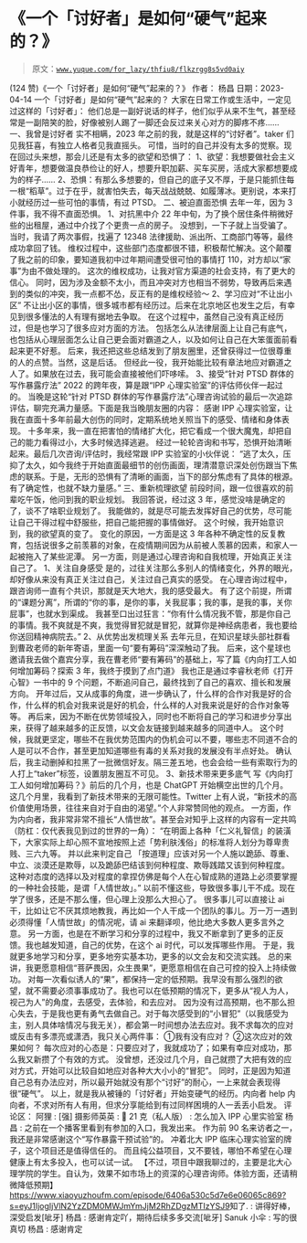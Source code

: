 # 《一个「讨好者」是如何“硬气”起来的？》

> 原文：[`www.yuque.com/for_lazy/thfiu8/flkzrgg8s5vd0aiy`](https://www.yuque.com/for_lazy/thfiu8/flkzrgg8s5vd0aiy)

<ne-h2 id="b550d1d9" data-lake-id="b550d1d9"><ne-heading-ext><ne-heading-anchor></ne-heading-anchor><ne-heading-fold></ne-heading-fold></ne-heading-ext><ne-heading-content><ne-text id="uef16b947">(124 赞)《一个「讨好者」是如何“硬气”起来的？》</ne-text></ne-heading-content></ne-h2> <ne-p id="u07151638" data-lake-id="u07151638"><ne-text id="ua9b245da">作者： 杨昌</ne-text></ne-p> <ne-p id="udd0f2d83" data-lake-id="udd0f2d83"><ne-text id="uc2d67f34">日期：2023-04-14</ne-text></ne-p> <ne-p id="u85c93cf4" data-lake-id="u85c93cf4"><ne-text id="u714946a1">一个「讨好者」是如何“硬气”起来的？</ne-text></ne-p> <ne-p id="udeba3d5a" data-lake-id="udeba3d5a"><ne-text id="ue195c939">大家在日常工作或生活中，一定见过这样的「讨好者」：</ne-text></ne-p> <ne-p id="uc7d32b8d" data-lake-id="uc7d32b8d"><ne-text id="u808bbbc3">他们总是一副好说话的样子，他们似乎从来不生气，甚至经常是一副陪笑的脸，好像被别人踢了一脚还会反过来关心对方的脚疼不疼……</ne-text></ne-p> <ne-p id="u91bddcff" data-lake-id="u91bddcff"><ne-text id="u316d9895">一、我曾是讨好者</ne-text></ne-p> <ne-p id="ub7e0063e" data-lake-id="ub7e0063e"><ne-text id="u5b7b8621">实不相瞒，2023 年之前的我，就是这样的“讨好者”。taker 们见我狂喜，有独立人格者见我直摇头。</ne-text></ne-p> <ne-p id="u7e666161" data-lake-id="u7e666161"><ne-text id="ue3e437eb">可惜，当时的自己并没有太多的觉察。现在回过头来想，那会儿还是有太多的欲望和恐惧了：</ne-text></ne-p> <ne-p id="uc05471bd" data-lake-id="uc05471bd"><ne-text id="uaef6c440">1、欲望：我想要做社会主义好青年，想要做温良恭俭让的好人，想要升职加薪、买车买房，活成大家都想要成为的样子……</ne-text></ne-p> <ne-p id="u7d330747" data-lake-id="u7d330747"><ne-text id="u9d450166">2、恐惧：有那么多想要的，但自己的底子又不厚，于是只能抓住每一根“稻草”。过于在乎，就害怕失去，每天战战兢兢、如履薄冰。更别说，本来打小就经历过一些可怕的事情，有过 PTSD。</ne-text></ne-p> <ne-p id="ua0d0cc41" data-lake-id="ua0d0cc41"><ne-text id="uc812977b">二、被迫直面恐惧</ne-text></ne-p> <ne-p id="ud374caf4" data-lake-id="ud374caf4"><ne-text id="ud61e2cda">去年一年，因为 3 件事，我不得不直面恐惧。</ne-text></ne-p> <ne-p id="u63a388fc" data-lake-id="u63a388fc"><ne-text id="uc4934d1b">1、对抗黑中介</ne-text></ne-p> <ne-p id="ud109315c" data-lake-id="ud109315c"><ne-text id="u289a6490">22 年中旬，为了换个居住条件稍微好些的出租屋，通过中介找了个更贵一点的房子。</ne-text></ne-p> <ne-p id="u1f38305d" data-lake-id="u1f38305d"><ne-text id="u0f488cb6">没想到，一下子就上当受骗了。当时，我请了两次事假，找遍了 12348 法律援助、派出所、工商部门等等，最终成功拿回了钱。</ne-text></ne-p> <ne-p id="u2f0da75e" data-lake-id="u2f0da75e"><ne-text id="u6fd70f3d">维权过程中，这些部门态度都很不错，积极帮忙解决。这个颠覆了我之前的印象，要知道我初中过年期间遭受很可怕的事情打 110，对方却以“家事”为由不做处理的。</ne-text></ne-p> <ne-p id="u13c9112b" data-lake-id="u13c9112b"><ne-text id="u0e066336">这次的维权成功，让我对官方渠道的社会支持，有了更大的信心。</ne-text></ne-p> <ne-p id="ubce436ed" data-lake-id="ubce436ed"><ne-text id="ua88de2e5">同时，因为涉及金额不太小，而且冲突对方也相当不弱势，导致再后来遇到的类似的冲突，我一点都不怂，反正有的是维权经验～</ne-text></ne-p> <ne-p id="u22927279" data-lake-id="u22927279"><ne-text id="u013b3951">2、学习应对“不让出小区”</ne-text></ne-p> <ne-p id="u670dc4c0" data-lake-id="u670dc4c0"><ne-text id="u3c512ffa">不让出小区的事情，很多城市都有经历过。后来在北京地区也发生之后，有幸见到很多懂法的人有理有据地去争取。</ne-text></ne-p> <ne-p id="u0e2e2773" data-lake-id="u0e2e2773"><ne-text id="u0dcceaf0">在这个过程中，虽然自己没有真正经历过，但是也学习了很多应对方面的方法。</ne-text></ne-p> <ne-p id="ue4f0e15c" data-lake-id="ue4f0e15c"><ne-text id="u8f03972d">包括怎么从法律层面上让自己有底气，也包括从心理层面怎么让自己更会面对霸道之人，以及如何让自己在大笨蛋面前看起来更不好惹。</ne-text></ne-p> <ne-p id="ub8fe5a71" data-lake-id="ub8fe5a71"><ne-text id="u2daa242e">后来，我还把这些总结发到了朋友圈里，还曾获得过一位很尊重的人的点赞。当然，这是后话。</ne-text></ne-p> <ne-p id="u28364a5b" data-lake-id="u28364a5b"><ne-text id="ua762fd9f">但经此一役，我开始能比较有章法地应对霸道之人了。如果放在过去，我可能会直接被他们吓哆嗦。</ne-text></ne-p> <ne-p id="u06698e6a" data-lake-id="u06698e6a"><ne-text id="uabb2efbd">3、接受“针对 PTSD 群体的写作暴露疗法”</ne-text></ne-p> <ne-p id="u4f15b5b2" data-lake-id="u4f15b5b2"><ne-text id="u000df537">2022 的跨年夜，算是跟“IPP 心理实验室”的评估师伙伴一起过的。</ne-text></ne-p> <ne-p id="u565ac7fe" data-lake-id="u565ac7fe"><ne-text id="u8123465e">当晚是这轮“针对 PTSD 群体的写作暴露疗法”心理咨询试验的最后一次追踪评估，聊完充满力量感。下面是我当晚朋友圈的内容：</ne-text></ne-p> <ne-p id="ub44eafd6" data-lake-id="ub44eafd6"><ne-text id="u495395d0">感谢 IPP 心理实验室，让我在直面十多年前最大创伤的同时，定期系统地关照当下的感受、情绪和身体表现。</ne-text></ne-p> <ne-p id="ue6744c14" data-lake-id="ue6744c14"><ne-text id="u6215db1e">十多年来，我一直在把害怕的情绪扩大化，把它看成一个很大魔鬼，却把自己的能力看得过小，大多时候选择逃避。</ne-text></ne-p> <ne-p id="u13508f65" data-lake-id="u13508f65"><ne-text id="u76405ecb">经过一轮轮咨询和书写，恐惧开始清晰起来。最后几次咨询/评估时，我经常跟 IPP 实验室的小伙伴说：</ne-text></ne-p> <ne-p id="u0280cb5e" data-lake-id="u0280cb5e"><ne-text id="u927583db">“逃了太久，压抑了太久，如今我终于开始直面最细节的创伤画面，理清潜意识深处创伤跟当下焦虑的联系。于是，无形的恐惧有了清晰的画面，当下的部分焦虑有了具体的根源。有了确定性，也就不缺力量感。”</ne-text></ne-p> <ne-p id="ub6c42335" data-lake-id="ub6c42335"><ne-text id="u11fe6be2">三、重新梳理欲望</ne-text></ne-p> <ne-p id="u926061d7" data-lake-id="u926061d7"><ne-text id="u7f485d53">前段时间，跟一位很喜欢的前辈吃午饭，他问到我的职业规划。</ne-text></ne-p> <ne-p id="u4cff5697" data-lake-id="u4cff5697"><ne-text id="u66a7bfc6">我回答说，经过这 3 年，感觉没啥是确定的了，谈不了啥职业规划了。</ne-text></ne-p> <ne-p id="u3195ed09" data-lake-id="u3195ed09"><ne-text id="u8eb418fb">我能做的，就是尽可能去发挥好自己的优势，尽可能让自己干得过程中舒服些，把自己能把握的事情做好。</ne-text></ne-p> <ne-p id="u84c6a3c9" data-lake-id="u84c6a3c9"><ne-text id="ue862ad8d">这个时候，我开始意识到，我的欲望真的变了。</ne-text></ne-p> <ne-p id="u8670a7bb" data-lake-id="u8670a7bb"><ne-text id="u6e3425d3">变化的原因，一方面是这 3 年各种不确定性的反复教育，包括说很多之前羡慕的对象，在疫情期间因为从前被人羡慕的因素，和家人一起被拖入了某些泥潭。</ne-text></ne-p> <ne-p id="u56e67ed2" data-lake-id="u56e67ed2"><ne-text id="u2286253e">另一方面，则是通过心理咨询和自我梳理，开始真正关注自己了。</ne-text></ne-p> <ne-p id="uc4975cf3" data-lake-id="uc4975cf3"><ne-text id="u4d263ed3">1、关注自身感受</ne-text></ne-p> <ne-p id="u45c1e9fe" data-lake-id="u45c1e9fe"><ne-text id="u9c18ec31">是的，过往关注那么多别人的情绪变化，外界的眼光，却好像从来没有真正关注过自己，关注过自己真实的感受。</ne-text></ne-p> <ne-p id="u3a7a268f" data-lake-id="u3a7a268f"><ne-text id="ueeb52a11">在心理咨询过程中，跟咨询师一直有个共识，那就是天大地大，我的感受最大。</ne-text></ne-p> <ne-p id="u83d3c44d" data-lake-id="u83d3c44d"><ne-text id="u01ccc92b">有了这个前提，所谓的“课题分离”，所谓的“你的事，是你的事，关我屁事；我的事，是我的事，关你屁事”，也就水到渠成。</ne-text></ne-p> <ne-p id="uf2c25078" data-lake-id="uf2c25078"><ne-text id="u854e1357">我甚至口出过狂言：“你有什么情况我不管，那是你自己的事情。我不爽就是不爽，我觉得冒犯就是冒犯，就算你是神经病患者，我也要给你送回精神病院去。”</ne-text></ne-p> <ne-p id="uf413b9d4" data-lake-id="uf413b9d4"><ne-text id="ua031064c">2、从优势出发梳理关系</ne-text></ne-p> <ne-p id="u19126326" data-lake-id="u19126326"><ne-text id="ua9244615">去年元旦，在知识星球头部社群看到曹政老师的新年寄语，里面一句“要有筹码”深深触动了我。</ne-text></ne-p> <ne-p id="ud1b07a5c" data-lake-id="ud1b07a5c"><ne-text id="ua1f7626e">后来，这个星球也邀请我去做个嘉宾分享，我在曹老师“要有筹码”的基础上，写了篇《内向打工人如何增加筹码？探索 3 年，我终于摸到了点门道》</ne-text></ne-p> <ne-p id="u734de4d7" data-lake-id="u734de4d7"><ne-text id="ue43e716d">我也正是通过李睿秋老师《打开心智》一书中的 9 个问题，不断追问自己，最终找到了自己的喜欢、擅长和发展方向。</ne-text></ne-p> <ne-p id="u80647fca" data-lake-id="u80647fca"><ne-text id="uf37778a7">开年过后，又从成事的角度，进一步确认了，什么样的合作对我是好的合作，什么样的机会对我来说是好的机会，什么样的人对我来说是好的合作对象等等。</ne-text></ne-p> <ne-p id="u1fd96c31" data-lake-id="u1fd96c31"><ne-text id="u63fd1118">再后来，因为不断在优势领域投入，同时也不断将自己的学习和进步分享出来，获得了越来越多的正反馈，以文会友链接到越来越多的同道中人。</ne-text></ne-p> <ne-p id="ub01525cf" data-lake-id="ub01525cf"><ne-text id="uf6edc52b">这个时候，我就更坚定，哪些不在我优势范围内的伪机会可以不要，哪些志不同道不合的人是可以不合作，甚至更加知道哪些有毒的关系对我的发展没有半点好处。</ne-text></ne-p> <ne-p id="uc1a18217" data-lake-id="uc1a18217"><ne-text id="uc2a1682f">确认后，我主动删掉和拉黑了一批微信好友。隔三差五地，也会会给一些有索取行为的人打上“taker”标签，设置朋友圈互不可见。</ne-text></ne-p> <ne-p id="uc5e46571" data-lake-id="uc5e46571"><ne-text id="u2c95c2ed">3、新技术带来更多底气</ne-text></ne-p> <ne-p id="u3bb1f43e" data-lake-id="u3bb1f43e"><ne-text id="u887a2929">写《内向打工人如何增加筹码？》前后的几个月，也是 ChatGPT 开始横空出世的几个月。</ne-text></ne-p> <ne-p id="ub04b0c73" data-lake-id="ub04b0c73"><ne-text id="u72e8fda1">这几个月里，我看到了新技术带来的无限可能性。Twitter 上有人说，“新技术的高价值使用场景，往往来自对于自由的渴望。”个人非常赞同他的观点。</ne-text></ne-p> <ne-p id="ufe9eeed2" data-lake-id="ufe9eeed2"><ne-text id="u7c7496fb">一方面，作为内向者，我非常非常不擅长“人情世故”。甚至会对知乎上这样的内容有一定共鸣（防杠：仅代表我见到过的世界的一角）：</ne-text></ne-p> <ne-p id="ud06f223e" data-lake-id="ud06f223e"><ne-text id="ua37350ef">“在明面上各种「仁义礼智信」的装潢下，大家实际上却心照不宣地按照上述「势利肤浅俗」的标准将人划分为尊卑贵贱、三六九等。</ne-text></ne-p> <ne-p id="ubbf434c1" data-lake-id="ubbf434c1"><ne-text id="u4209e549">并以此来判定自己 「按道理」应该对另一个人施以跪舔、尊重、中立、淡漠还是欺辱，以及跪舔巴结该到何种程度、欺辱践踏又该到何种程度。</ne-text></ne-p> <ne-p id="udbe218b1" data-lake-id="udbe218b1"><ne-text id="u4b3711f7">这种对态度的选择以及对程度的拿捏仿佛是每个人在心智成熟的道路上必须要掌握的一种社会技能，是谓「人情世故」。”</ne-text></ne-p> <ne-p id="ufb8cc2bd" data-lake-id="ufb8cc2bd"><ne-text id="u4b0b6561">以前不懂这些，导致很多事儿干不成。现在学了很多，还是不那么懂，但心理上没那么大担心了。</ne-text></ne-p> <ne-p id="u797d1160" data-lake-id="u797d1160"><ne-text id="u1df6a0b2">很多事儿可以直接让 ai 干，比如让它不厌其烦地教我，再比如一个人干成一个团队的事儿。万一万一遇到必须得懂「人情世故」的情况呢，请 ai 来翻译呗，他比绝大多数人更多言外之意。</ne-text></ne-p> <ne-p id="uf005f29e" data-lake-id="uf005f29e"><ne-text id="u9a7a59b9">另一方面，也是在不断学习和分享的过程中，我又不断拿到了更多的正反馈。我也越发知道，自己的优势，在这个 ai 时代，可以发挥哪些作用。</ne-text></ne-p> <ne-p id="uc8b9b4c5" data-lake-id="uc8b9b4c5"><ne-text id="u775f0377">于是，我就更多地学习和分享，更多地夯实基本功，更多的以文会友和交流实践。</ne-text></ne-p> <ne-p id="u3206324c" data-lake-id="u3206324c"><ne-text id="u3446b856">总的来讲，我更愿意相信“菩萨畏因，众生畏果”，更愿意相信在自己可控的投入上持续做功。</ne-text></ne-p> <ne-p id="u4956e787" data-lake-id="u4956e787"><ne-text id="u30c9df56">对每一次看似诱人的“果”，都保持一定的低预期。我早没有那么强烈的欲望，就不需要必须事事成功了。我也可以在低预期的情况下，更多从“视人为人，视己为人”的角度，去感受，去体验，和去应对。</ne-text></ne-p> <ne-p id="u37babc7b" data-lake-id="u37babc7b"><ne-text id="u31b81aa2">因为没有过高预期，也不那么担心失去，于是我也更有勇气去做自己。对于每次感受到的“小冒犯”（以我感受为主，别人具体啥情况与我无关），都会第一时间想办法去应对。我不求每次的应对或反击有多漂亮或潇洒，我只关心两件事：</ne-text></ne-p> <ne-p id="u30cdb7bd" data-lake-id="u30cdb7bd"><ne-text id="u90ce6fdd">①我有没有应对？</ne-text> <ne-text id="u5f635e44">②这次应对的效果如何？</ne-text></ne-p> <ne-p id="u1fe0de53" data-lake-id="u1fe0de53"><ne-text id="u0b78b241">每次应对的心态是：只要应对了，我就成功了；如果有幸应对成功，那么我又新攒了个有效的方式。</ne-text></ne-p> <ne-p id="ua86ac36c" data-lake-id="ua86ac36c"><ne-text id="ucb07c7c5">没曾想，还没过几个月，自己就攒了大把有效的应对方式，开始可以比较自如地应对各种大大小小的“冒犯”。</ne-text></ne-p> <ne-p id="ua7531b22" data-lake-id="ua7531b22"><ne-text id="ua1fd4a25">同时，正是因为知道自己总有办法应对，所以最开始就没有那个“讨好”的耐心，一上来就会表现得很“硬气”。</ne-text></ne-p> <ne-p id="u38444199" data-lake-id="u38444199"><ne-text id="u9d452b39">以上，就是我从被锤的「讨好者」开始变硬气的经历。内向者 help 内向者，不求对所有人有用，但求分享能给到有过同样困境的人一丢丢小启发。</ne-text></ne-p> <ne-hole id="u1306ce8e" data-lake-id="u1306ce8e"><ne-card data-card-name="hr" data-card-type="block" id="UQjiO" data-event-boundary="card"><ne-p id="u1f6344fb" data-lake-id="u1f6344fb"><ne-text id="ufd886882">评论区：</ne-text></ne-p> <ne-p id="ueeca0d97" data-lake-id="ueeca0d97"><ne-text id="uf844f4c9">阿狸 : [强]</ne-text> <ne-text id="u49424d3b">摄影师英英 : 💪</ne-text> <ne-text id="ucd5263ae">21 克（私人版） : 怎么加入 IPP 心里实验室</ne-text> <ne-text id="uf98333e1">杨昌 : 之前在一个播客里看到有参加的入口，我发出来。</ne-text></ne-p> <ne-p id="ubf2971d3" data-lake-id="ubf2971d3"><ne-text id="u20a77a46">作为前 90 名来访者之一，我还是非常感谢这个“写作暴露干预试验”的。</ne-text></ne-p> <ne-p id="uf95459f2" data-lake-id="uf95459f2"><ne-text id="u7562ad3e">冲着北大 IPP 临床心理实验室的牌子，这个项目还是值得信任的。</ne-text></ne-p> <ne-p id="u967af242" data-lake-id="u967af242"><ne-text id="ua87bfc11">而且纯公益项目，又不要钱，哪怕不希望在心理健康上有太多投入，也可以试一试。</ne-text></ne-p> <ne-p id="u6e378b5d" data-lake-id="u6e378b5d"><ne-text id="uc73ed9e2">【不过，项目中跟我聊过的，主要是北大心理学院的学生。自认为，效果不如市场上的资深的心理咨询师。体验方面，还请稍微降低预期】</ne-text></ne-p> <ne-p id="u6acbcfd6" data-lake-id="u6acbcfd6">[<ne-text id="u5e7b9d22">https://www.xiaoyuzhoufm.com/episode/6406a530c5d7e6e06065c869?s=eyJ1IjogIjVlN2YzZDM0MWJmYmJjM2RhZDgzMTIzYSJ9</ne-text>](https://www.xiaoyuzhoufm.com/episode/6406a530c5d7e6e06065c869?s=eyJ1IjogIjVlN2YzZDM0MWJmYmJjM2RhZDgzMTIzYSJ9)<ne-text id="u28e60d9b">知了. : 讲得好棒，深受启发[呲牙]</ne-text> <ne-text id="ub2a76a63">杨昌 : 感谢肯定吖，期待后续多多交流[呲牙]</ne-text> <ne-text id="uabf806f1">Sanuk 小伞 : 写的很真切</ne-text> <ne-text id="u0b067374">杨昌 : 感谢肯定</ne-text></ne-p></ne-card></ne-hole>